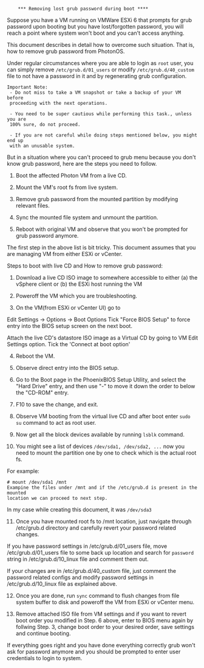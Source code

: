         *** Removing lost grub password during boot ****

Suppose you have a VM running on VMWare ESXi 6 that prompts for grub password
upon booting but you have lost/forgotten password, you will reach a point where
system won't boot and you can't access anything.

This document describes in detail how to overcome such situation.
That is, how to remove grub password from PhotonOS.

Under regular circumstances where you are able to login as `root` user, you can
simply remove `/etc/grub.d/01_users` or modify `/etc/grub.d/40_custom` file to
not have a password in it and by regenerating grub configuration.

```
Important Note:
 - Do not miss to take a VM snapshot or take a backup of your VM before
 proceeding with the next operations.

 - You need to be super cautious while performing this task., unless you are
 100% sure, do not proceed.

 - If you are not careful while doing steps mentioned below, you might end up
 with an unusable system.
```

But in a situation where you can't proceed to grub menu because you don't know
grub password, here are the steps you need to follow.

1. Boot the affected Photon VM from a live CD.

2. Mount the VM's root fs from live system.

3. Remove grub password from the mounted partition by modifying relevant files.

4. Sync the mounted file system and unmount the partition.

5. Reboot with original VM and observe that you won't be prompted for grub
password anymore.

The first step in the above list is bit tricky.
This document assumes that you are managing VM from either ESXi or vCenter.

Steps to boot with live CD and How to remove grub password:

1. Download a live CD ISO image to somewhere accessible to either
(a) the vSphere client or
(b) the ESXi host running the VM

2. Poweroff the VM which you are troubleshooting.

3. On the VM(from ESXi or vCenter UI) go to

Edit Settings -> Options -> Boot Options
Tick "Force BIOS Setup" to force entry into the BIOS setup screen on the next boot.

Attach the live CD's datastore ISO image as a Virtual CD by going to VM Edit Settings option.
Tick the 'Connect at boot option'

4. Reboot the VM.

5. Observe direct entry into the BIOS setup.

6. Go to the Boot page in the PhoenixBIOS Setup Utility, and select the
"Hard Drive" entry, and then use "-" to move it down the order to below the "CD-ROM" entry.

7. F10 to save the change, and exit.

8. Observe VM booting from the virtual live CD and after boot enter `sudo su`
command to act as root user.

9. Now get all the block devices available by running `lsblk` command.

10. You might see a list of devices `/dev/sda1, /dev/sda2, ...` now you need to
mount the partition one by one to check which is the actual root fs.

For example:
```
# mount /dev/sda1 /mnt
Exampine the files under /mnt and if the /etc/grub.d is present in the mounted
location we can proceed to next step.
```

In my case while creating this document, it was `/dev/sda3`

11. Once you have mounted root fs to /mnt location, just navigate through
/etc/grub.d directory and carefully revert your password related changes.

If you have password settings in /etc/grub.d/01_users file, move
/etc/grub.d/01_users file to some back up location and search for `password`
string in /etc/grub.d/10_linux file and comment them out.

If your changes are in /etc/grub.d/40_custom file, just comment the password
related configs and modify password settings in /etc/grub.d/10_linux file as
explained above.

12. Once you are done, run `sync` command to flush changes from file system
buffer to disk and poweroff the VM from ESXi or vCenter menu.

13. Remove attached ISO file from VM settings and if you want to revert boot
order you modified in Step. 6 above, enter to BIOS menu again by follwing
Step. 3, change boot order to your desired order, save settings and continue
booting.

If everything goes right and you have done everything correctly grub won't ask
for password anymore and you should be prompted to enter user credentials to
login to system.
